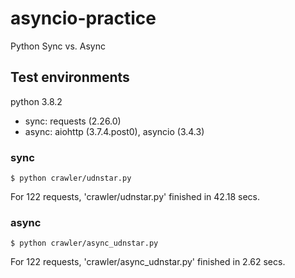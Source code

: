# asyncio-practice

Python Sync vs. Async

## Test environments

python 3.8.2

- sync: requests (2.26.0)
- async: aiohttp (3.7.4.post0), asyncio (3.4.3)

### sync

```
$ python crawler/udnstar.py
```

For 122 requests, 'crawler/udnstar.py' finished in 42.18 secs.

### async

```
$ python crawler/async_udnstar.py
```

For 122 requests, 'crawler/async_udnstar.py' finished in 2.62 secs.
